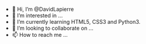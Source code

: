 - 👋 Hi, I’m @DavidLapierre
- 👀 I’m interested in ...
- 🌱 I’m currently learning HTML5, CSS3 and Python3.
- 💞️ I’m looking to collaborate on ...
- 📫 How to reach me ...

<!---
DavidLapierre/DavidLapierre is a ✨ special ✨ repository because its `README.md` (this file) appears on your GitHub profile.
You can click the Preview link to take a look at your changes.
--->
